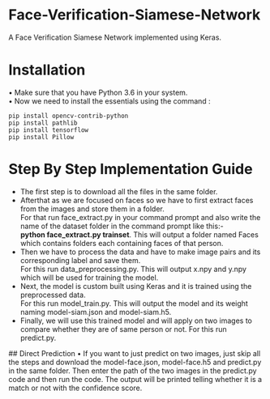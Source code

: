 # Face-Verification-Siamese-Network
A Face Verification Siamese Network implemented using Keras.
# Installation
• Make sure that you have Python 3.6 in your system.<br>
• Now we need to install the essentials using the command :
```
pip install opencv-contrib-python
pip install pathlib
pip install tensorflow
pip install Pillow
```
# Step By Step Implementation Guide
<ul>
  <li> The first step is to download all the files in the same folder. </li>
  <li> Afterthat as we are focused on faces so we have to first extract faces from the images and store them in a folder.<br>
    For that run face_extract.py in your command prompt and also write the name of the dataset folder in the command prompt like this:-<br>
    <b>python face_extract.py trainset</b>. This will output a folder named Faces which contains folders each containing faces of that person.
  </li>
  <li> Then we have to process the data and have to make image pairs and its corresponding label and save them.<br>
    For this run data_preprocessing.py. This will output x.npy and y.npy which will be used for training the model.</li>
  <li> Next, the model is custom built using Keras and it is trained using the preprocessed data.<br>
    For this run model_train.py. This will output the model and its weight naming model-siam.json and model-siam.h5.</li>
  <li> Finally, we will use this trained model and will apply on two images to compare whether they are of same person or not.
    For this run predict.py.</li>
</ul>
## Direct Prediction
• If you want to just predict on two images, just skip all the steps and download the model-face.json, model-face.h5 and predict.py in the same folder. Then enter the path of the two images in the predict.py code and then run the code. The output will be printed telling whether it is a match or not with the confidence score.
